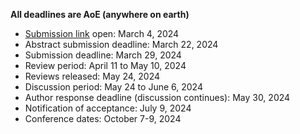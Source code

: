 

**All deadlines are AoE (anywhere on earth)**


- [Submission link](https://openreview.net/group?id=colmweb.org/COLM/2024/Conference) open: March 4, 2024
- Abstract submission deadline: March 22, 2024
- Submission deadline: March 29, 2024 
- Review period: April 11 to May 10, 2024
- Reviews released: May 24, 2024
- Discussion period: May 24 to June 6, 2024
- Author response deadline (discussion continues): May 30, 2024
- Notification of acceptance: July 9, 2024
- Conference dates: October 7-9, 2024
